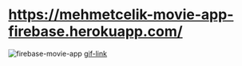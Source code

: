 # https://mehmetcelik-movie-app-firebase.herokuapp.com/

<img src="https://giphy.com/gifs/Fw55xEQwWHqyoJ1iMg" alt="firebase-movie-app">
<a href="https://media.giphy.com/media/Fw55xEQwWHqyoJ1iMg/giphy.gif">gif-link</a>
